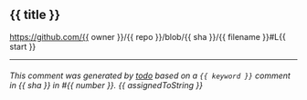 ## {{ title }}

https://github.com/{{ owner }}/{{ repo }}/blob/{{ sha }}/{{ filename }}#L{{ start }}

---

###### This comment was generated by [todo](https://todo.jasonet.co) based on a `{{ keyword }}` comment in {{ sha }} in #{{ number }}. {{ assignedToString }}

<!-- probot = {{ metadata }} -->